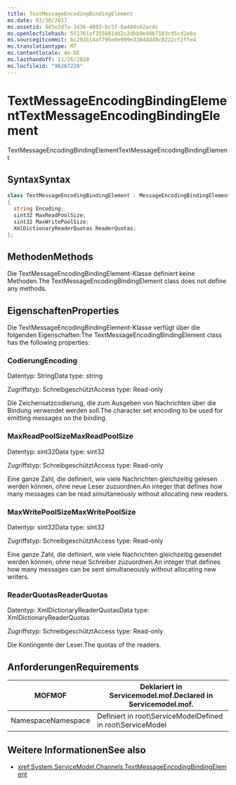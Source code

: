 ```yaml
---
title: TextMessageEncodingBindingElement
ms.date: 03/30/2017
ms.assetid: 885e2d7a-3436-4093-bc5f-0a404c62acdc
ms.openlocfilehash: 551761af255681dd2c2dbb9e40b7103c95cd2e0a
ms.sourcegitcommit: bc293b14af795e0e999e3304dd40c0222cf2ffe4
ms.translationtype: MT
ms.contentlocale: de-DE
ms.lasthandoff: 11/26/2020
ms.locfileid: "96267220"
---
```

# <a name="textmessageencodingbindingelement"></a><span data-ttu-id="c38fe-102">TextMessageEncodingBindingElement</span><span class="sxs-lookup"><span data-stu-id="c38fe-102">TextMessageEncodingBindingElement</span></span>

<span data-ttu-id="c38fe-103">TextMessageEncodingBindingElement</span><span class="sxs-lookup"><span data-stu-id="c38fe-103">TextMessageEncodingBindingElement</span></span>  
  
## <a name="syntax"></a><span data-ttu-id="c38fe-104">Syntax</span><span class="sxs-lookup"><span data-stu-id="c38fe-104">Syntax</span></span>  
  
```csharp
class TextMessageEncodingBindingElement : MessageEncodingBindingElement  
{  
  string Encoding;  
  sint32 MaxReadPoolSize;  
  sint32 MaxWritePoolSize;  
  XmlDictionaryReaderQuotas ReaderQuotas;  
};  
```  
  
## <a name="methods"></a><span data-ttu-id="c38fe-105">Methoden</span><span class="sxs-lookup"><span data-stu-id="c38fe-105">Methods</span></span>  

 <span data-ttu-id="c38fe-106">Die TextMessageEncodingBindingElement-Klasse definiert keine Methoden.</span><span class="sxs-lookup"><span data-stu-id="c38fe-106">The TextMessageEncodingBindingElement class does not define any methods.</span></span>  
  
## <a name="properties"></a><span data-ttu-id="c38fe-107">Eigenschaften</span><span class="sxs-lookup"><span data-stu-id="c38fe-107">Properties</span></span>  

 <span data-ttu-id="c38fe-108">Die TextMessageEncodingBindingElement-Klasse verfügt über die folgenden Eigenschaften:</span><span class="sxs-lookup"><span data-stu-id="c38fe-108">The TextMessageEncodingBindingElement class has the following properties:</span></span>  
  
### <a name="encoding"></a><span data-ttu-id="c38fe-109">Codierung</span><span class="sxs-lookup"><span data-stu-id="c38fe-109">Encoding</span></span>  

 <span data-ttu-id="c38fe-110">Datentyp: String</span><span class="sxs-lookup"><span data-stu-id="c38fe-110">Data type: string</span></span>  
  
 <span data-ttu-id="c38fe-111">Zugriffstyp: Schreibgeschützt</span><span class="sxs-lookup"><span data-stu-id="c38fe-111">Access type: Read-only</span></span>  
  
 <span data-ttu-id="c38fe-112">Die Zeichensatzcodierung, die zum Ausgeben von Nachrichten über die Bindung verwendet werden soll.</span><span class="sxs-lookup"><span data-stu-id="c38fe-112">The character set encoding to be used for emitting messages on the binding.</span></span>  
  
### <a name="maxreadpoolsize"></a><span data-ttu-id="c38fe-113">MaxReadPoolSize</span><span class="sxs-lookup"><span data-stu-id="c38fe-113">MaxReadPoolSize</span></span>  

 <span data-ttu-id="c38fe-114">Datentyp: sint32</span><span class="sxs-lookup"><span data-stu-id="c38fe-114">Data type: sint32</span></span>  
  
 <span data-ttu-id="c38fe-115">Zugriffstyp: Schreibgeschützt</span><span class="sxs-lookup"><span data-stu-id="c38fe-115">Access type: Read-only</span></span>  
  
 <span data-ttu-id="c38fe-116">Eine ganze Zahl, die definiert, wie viele Nachrichten gleichzeitig gelesen werden können, ohne neue Leser zuzuordnen.</span><span class="sxs-lookup"><span data-stu-id="c38fe-116">An integer that defines how many messages can be read simultaneously without allocating new readers.</span></span>  
  
### <a name="maxwritepoolsize"></a><span data-ttu-id="c38fe-117">MaxWritePoolSize</span><span class="sxs-lookup"><span data-stu-id="c38fe-117">MaxWritePoolSize</span></span>  

 <span data-ttu-id="c38fe-118">Datentyp: sint32</span><span class="sxs-lookup"><span data-stu-id="c38fe-118">Data type: sint32</span></span>  
  
 <span data-ttu-id="c38fe-119">Zugriffstyp: Schreibgeschützt</span><span class="sxs-lookup"><span data-stu-id="c38fe-119">Access type: Read-only</span></span>  
  
 <span data-ttu-id="c38fe-120">Eine ganze Zahl, die definiert, wie viele Nachrichten gleichzeitig gesendet werden können, ohne neue Schreiber zuzuordnen.</span><span class="sxs-lookup"><span data-stu-id="c38fe-120">An integer that defines how many messages can be sent simultaneously without allocating new writers.</span></span>  
  
### <a name="readerquotas"></a><span data-ttu-id="c38fe-121">ReaderQuotas</span><span class="sxs-lookup"><span data-stu-id="c38fe-121">ReaderQuotas</span></span>  

 <span data-ttu-id="c38fe-122">Datentyp: XmlDictionaryReaderQuotas</span><span class="sxs-lookup"><span data-stu-id="c38fe-122">Data type: XmlDictionaryReaderQuotas</span></span>  
  
 <span data-ttu-id="c38fe-123">Zugriffstyp: Schreibgeschützt</span><span class="sxs-lookup"><span data-stu-id="c38fe-123">Access type: Read-only</span></span>  
  
 <span data-ttu-id="c38fe-124">Die Kontingente der Leser.</span><span class="sxs-lookup"><span data-stu-id="c38fe-124">The quotas of the readers.</span></span>  
  
## <a name="requirements"></a><span data-ttu-id="c38fe-125">Anforderungen</span><span class="sxs-lookup"><span data-stu-id="c38fe-125">Requirements</span></span>  
  
|<span data-ttu-id="c38fe-126">MOF</span><span class="sxs-lookup"><span data-stu-id="c38fe-126">MOF</span></span>|<span data-ttu-id="c38fe-127">Deklariert in Servicemodel.mof.</span><span class="sxs-lookup"><span data-stu-id="c38fe-127">Declared in Servicemodel.mof.</span></span>|  
|---------|-----------------------------------|  
|<span data-ttu-id="c38fe-128">Namespace</span><span class="sxs-lookup"><span data-stu-id="c38fe-128">Namespace</span></span>|<span data-ttu-id="c38fe-129">Definiert in root\ServiceModel</span><span class="sxs-lookup"><span data-stu-id="c38fe-129">Defined in root\ServiceModel</span></span>|  
  
## <a name="see-also"></a><span data-ttu-id="c38fe-130">Weitere Informationen</span><span class="sxs-lookup"><span data-stu-id="c38fe-130">See also</span></span>

- <xref:System.ServiceModel.Channels.TextMessageEncodingBindingElement>

